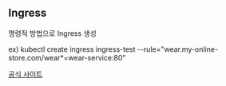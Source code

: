 ## Ingress 

명령적 방법으로 Ingress 생성

ex) kubectl create ingress ingress-test --rule="wear.my-online-store.com/wear*=wear-service:80"

[공식 사이트](https://kubernetes.io/ko/docs/concepts/services-networking/ingress/)
